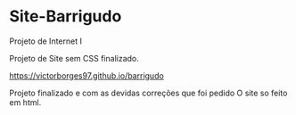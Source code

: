 # Site-Barrigudo
Projeto de Internet I

Projeto de Site sem CSS finalizado.

https://victorborges97.github.io/barrigudo

Projeto finalizado e com as devidas correções que foi pedido
O site so feito em html.